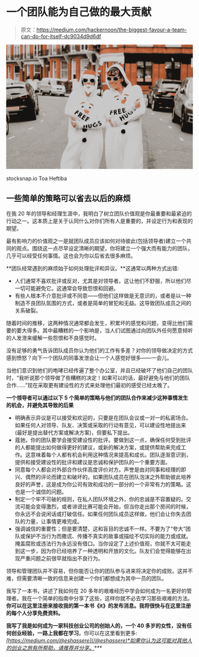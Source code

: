 # 一个团队能为自己做的最大贡献

> 原文：<https://medium.com/hackernoon/the-biggest-favour-a-team-can-do-for-itself-dc9034d9d6df>

![](img/b81fd5d439dac9c0f066c8e160f9df2e.png)

stocksnap.io Toa Heftiba

## 一些简单的策略可以省去以后的麻烦

在我 20 年的领导和经理生涯中，我明白了树立团队价值观是你最重要和最紧迫的行动之一。这本质上是关于认同什么对你们所有人是重要的，并设定行为和表现的期望。

最有影响力的价值观之一是就团队成员应该如何对待彼此(包括领导者)建立一个共同的观点。围绕这一点尽早设定清晰的期望，你将建立一个强大而有能力的团队，几乎可以经受任何事情。这也会为你以后省去很多麻烦。

**团队经常遇到的麻烦始于如何处理批评和异议。**这通常以两种方式出错:

*   人们通常不喜欢批评或反对，尤其是对领导者。这让他们不舒服，所以他们尽一切可能避免它。这通常会导致怨恨和回避。
*   有些人根本不介意批评或不同意——但他们这样做是无意识的，或者是以一种制造不良团队氛围的方式，或者是简单的冒犯和无益。这导致团队成员之间的关系破裂。

随着时间的推移，这两种情况通常都会发生，积累坏的感觉和问题，变得比他们需要的要大得多。其中最糟糕的一个影响是，当人们试图通过向团队外任何愿意倾听的人发泄来缓解一些怨恨和不良感觉时。

没有足够的勇气告诉团队成员你认为他们的工作有多差？对你的领导做决定的方式感到愤怒？向下一个团队的同事发泄会让一个人感觉好很多——一会儿。

当他们意识到他们的咆哮已经传遍了整个办公室，并且已经破坏了他们自己的团队时，“我听说那个领导做了些糟糕的决定！如果可以的话，最好避免与他们的团队合作……”现在采取更有建设性的方式来处理他们最初的感受已经太晚了。

**一个领导者可以通过以下 5 个简单的策略与他们的团队合作来减少这种事情发生的机会，并避免其导致的后果**

*   明确表示异议是可以接受和欢迎的，只要是在团队会议或一对一的私密场合。如果任何人对领导、队友、决策或采取的行动有意见，可以建设性地提出来(最好是提出替代方案或解决方案)，但要私下提出。
*   蔻驰，你的团队要学会接受建设性的批评。要做到这一点，确保任何受到批评的人都能提出如何做得更好的建议，或新的解决方案，或提供帮助来完成工作。这意味着每个人都有机会利用这种情况来提高和成长。团队逐渐意识到，提供和接受建设性的批评和建议是忠诚和保护团队的一个重要方面。
*   同意每个人都会对外部合作伙伴高度评价对方。声誉是由对同事和经理的即兴、偶然的评论而建立和破坏的。如果团队成员在团队泡沫之外帮助彼此培养良好的声誉，这是成为你公司有效和成功的一部分的一个非常有力的策略。这也是一个诚信的问题。
*   制定一个牢不可破的规则，在私人团队环境之外，你的忠诚是不容置疑的。交流可能会变得激烈，或者诽谤比赛可能会开始，但当你走出那个房间的时候，你永远不会说闲话或打破信任。如果任何团队成员这样做，他们会让你失去团队的力量，让事情更难完成。
*   强调诚信的重要性；但是要清楚，这和盲目的忠诚不一样。不要为了“夸大”团队或保护不当行为而撒谎、传播不真实的故事或描绘不切实际的能力或成就。掩盖腐败或违法行为永远没有借口。当你设定了上述价值观，你就不太可能走到这一步，因为你已经培养了一种透明和开放的文化。队友们会觉得能够在出现严重问题之前很早就指出不良行为。

领导和管理团队并不容易，但你能否让你的团队参与进来将决定你的成败。这并不难，但需要清晰一致的信息来创建一个你们都想成为其中一员的团队。

我写了一本书，讲述了我如何在 20 多年的艰难经历中学会如何成为一名更好的管理者。我在一个简单的指南中分享了这些，这样你就不必去学习那些艰难的方法。**你可以在这里注册**[](https://tinyletter.com/eshassere)****来接收我的第一本书《it》的发布消息。我将很快与在这里注册的每个人分享免费资料。****

**我写了我是如何成为一家科技创业公司的创始人的，一个 40 多岁的女性，没有任何创业经验，一路上我都在学习[](https://hackernoon.com/tagged/learning)**。你可以在这里看到更多:*[https://medium.com/@eshassere](/@eshassere)*如果你认为这可能对其他人的创业之旅有所帮助，请推荐并分享。****